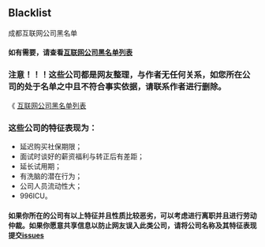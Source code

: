 ## Blacklist
成都互联网公司黑名单


#### 如有需要，请查看[互联网公司黑名单列表](https://github.com/w3cvip/Blacklist/blob/master/list.md)

### 注意！！！这些公司都是网友整理，与作者无任何关系，如您所在公司的处于名单之中且不符合事实依据，请联系作者进行删除。

《 [互联网公司黑名单列表](https://github.com/w3cvip/Blacklist/blob/master/list.md)   

### 这些公司的特征表现为：
- 延迟购买社保期限；
- 面试时谈好的薪资福利与转正后有差距；
- 延长试用期；
- 有洗脑的潜在行为；
- 公司人员流动性大；
- 996ICU。

#### 如果你所在的公司有以上特征并且性质比较恶劣，可以考虑进行离职并且进行劳动仲裁。如果你愿意共享信息以防止网友误入此类公司，请将公司名称及其特征表现提交[issues](https://github.com/w3cvip/Blacklist/issues)  